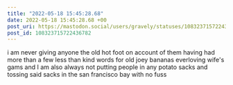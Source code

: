 ```yaml
---
title: "2022-05-18 15:45:28.68"
date: 2022-05-18 15:45:28.68 +00
post_uri: https://mastodon.social/users/gravely/statuses/108323715722436782
post_id: 108323715722436782
---
```

i am never giving anyone the old hot foot on account of them having had more than a few less than kind words for old joey bananas everloving wife's gams and I am also always not putting people in any potato sacks and tossing said sacks in the san francisco bay with no fuss


